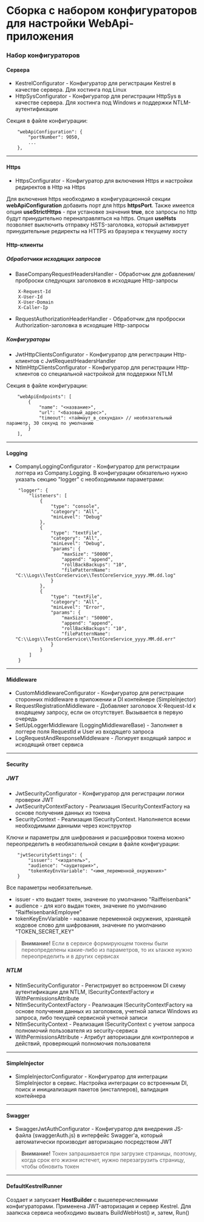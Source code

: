 # Сборка с набором конфигураторов для настройки WebApi-приложения

### Набор конфигураторов

#### Сервера
*  KestrelConfigurator - Конфигуратор для регистрации Kestrel в качестве сервера. Для хостинга под Linux
*  HttpSysConfigurator - Конфигуратор для регистрации HttpSys в качестве сервера. Для хостинга под Windows и поддержки NTLM-аутентификации

Секция в файле конфигурации:

		"webApiConfiguration": {
			"portNumber": 9050,
			...
		},

_________________

#### Https
*  HttpsConfigurator - Конфигуратор для включения Https и настройки редиректов в Http на Https

Для включения https необходимо в конфигурационной секции **webApiConfiguration** добавить порт для https **httpsPort**.
Также имеется опция **useStrictHttps** - при установке значения **true**, все запросы по http будут принудительно перенаправляться на https.
Опция **useHsts** позволяет выключить отправку HSTS-заголовка, который активирует принудительные редиректы на HTTPS из браузера к текущему хосту

#### Http-клиенты

##### Обработчики исходящих запросов
*  BaseCompanyRequestHeadersHandler - Обработчик для добавления/проброски следующих заголовков в исходящие Http-запросы

		X-Request-Id
		X-User-Id
		X-User-Domain
		X-Caller-Ip

*  RequestAuthorizationHeaderHandler - Обработчик для проброски Authorization-заголовка в исходящие Http-запросы

##### Конфигураторы
*  JwtHttpClientsConfigurator - Конфигуратор для регистрации Http-клиентов с JwtRequestHeadersHandler
*  NtlmHttpClientsConfigurator - Конфигуратор для регистрации Http-клиентов со специальной настройкой для поддержки NTLM

Секция в файле конфигурации:

		"webApiEndpoints": [
			{
				"name": "<название>",
				"url": "<базовый_адрес>",
				"timeout": <таймаут_в_секундах> // необязательный параметр, 30 секунд по умолчанию
			}
		],

_________________

#### Logging
*  CompanyLoggingConfigurator - Конфигуратор для регистрации логгера из Company.Logging. В конфигурации обязательно нужно указать секцию "logger" с необходимыми параметрами:

		"logger": {
			"listeners": [
				{
					"type": "console",
					"category": "All",
					"minLevel": "Debug"
				},
				{
					"type": "textFile",
					"category": "All",
					"minLevel": "Debug",
					"params": {
						"maxSize": "50000",
						"append": "append",
						"rollBackBackups": "10",
						"filePatternName": "C:\\Logs\\TestCoreService\\TestCoreService_yyyy.MM.dd.log"
					}
				},
				{
					"type": "textFile",
					"category": "All",
					"minLevel": "Error",
					"params": {
						"maxSize": "50000",
						"append": "append",
						"rollBackBackups": "10",
						"filePatternName": "C:\\Logs\\TestCoreService\\TestCoreService_yyyy.MM.dd.err"
					}
				}
			]
		}

_________________

#### Middleware
*  CustomMiddlewareConfigurator - Конфигуратор для регистрации сторонних middleware в приложении и DI контейнере (SimpleInjector)
*  RequestRegistrationMiddleware - Добавляет заголовок X-Request-Id к входящему запросу, если он отсутствует. Вызывается в первую очередь
*  SetUpLoggerMiddleware (LoggingMiddlewareBase) - Заполняет в логгере поля RequestId и User из входящего запроса
*  LogRequestAndResponseMiddleware - Логирует входящий запрос и исходящий ответ сервиса

_________________

#### Security

##### JWT
*  JwtSecurityConfigurator - Конфигуратор для регистрации логики проверки JWT
*  JwtSecurityContextFactory - Реализация ISecurityContextFactory на основе получения данных из токена
*  SecurityContext - Реализация ISecurityContext. Наполняется всеми необходимыми данными через конструктор

Ключи и параметры для шифрования и расшифровки токена можно переопределить в необязательной секции в файле конфигурации:

		"jwtSecuritySettings": {
			"issuer": "<издатель>",
			"audience": "<аудитория>",
			"tokenKeyEnvVariable": "<имя_переменной_окружения>"
		}

Все параметры необязательные.
*  issuer - кто выдает токен, значение по умолчанию "Raiffeisenbank"
*  audience - для кого выдан токен, значение по умолчанию "RaiffeisenbankEmployee"
*  tokenKeyEnvVariable - название переменной окружения, хранящей кодовое слово для шифрования, значение по умолчанию "TOKEN_SECRET_KEY"

> **Внимание!** Если в сервисе формирующем токены были переопределены какие-либо из параметров, то их ьтакже нужно переопределить и в других сервисах

##### NTLM
*  NtlmSecurityConfigurator - Регистрирует во встроенном DI схему аутентификации для NTLM, ISecurityContextFactory и WithPermissionsAttribute
*  NtlmSecurityContextFactory - Реализация ISecurityContextFactory на основе получения данных из заголовков, учетной записи Windows из запроса, либо текущей сервисной учетной записи
*  NtlmSecurityContext - Реализация ISecurityContext с учетом запроса полномочий пользователя из security-сервиса
*  WithPermissionsAttribute - Атрибут авторизации для контроллеров и действий, проверяющий полномочия пользователя

_________________

#### SimpleInjector
*  SimpleInjectorConfigurator - Конфигуратор для интеграции SimpleInjector в сервис. Настройка интеграции со встроенным DI, поиск и инициализация пакетов (инсталлеров), валидация контейнера

_________________

#### Swagger
*  SwaggerJwtAuthConfigurator - Конфигуратор для внедрения JS-файла (swaggerAuth.js) в интерфейс Swagger'а, который автоматически производит авторизацию посредством JWT
> **Внимание!** Токен запрашивается при загрузке страницы, поэтому, когда срок его жизни истечет, нужно перезагрузить страницу, чтобы обновить токен

_________________

#### DefaultKestrelRunner
Создает и запускает **HostBuilder** с вышеперечисленными конфигураторами. Применена JWT-авторизация и сервер Kestrel. Для заапкска сервиса необходимо вызвать BuildWebHost() и, затем, Run()